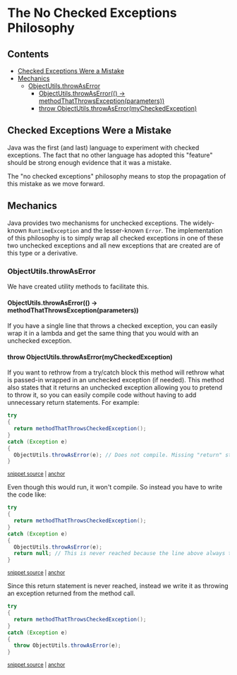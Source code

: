 <a id="top"></a>

# The No Checked Exceptions Philosophy

<!-- toc -->
## Contents

  * [Checked Exceptions Were a Mistake](#checked-exceptions-were-a-mistake)
  * [Mechanics](#mechanics)
    * [ObjectUtils.throwAsError](#objectutilsthrowaserror)
      * [ObjectUtils.throwAsError(() -> methodThatThrowsException(parameters))](#objectutilsthrowaserror---methodthatthrowsexceptionparameters)
      * [throw ObjectUtils.throwAsError(myCheckedException)](#throw-objectutilsthrowaserrormycheckedexception)<!-- endToc -->
    
## Checked Exceptions Were a Mistake
Java was the first (and last) language to experiment with checked exceptions. The fact that no other language has adopted this "feature" should be strong enough evidence that it was a mistake.

The "no checked exceptions" philosophy means to stop the propagation of this mistake as we move forward.

## Mechanics
Java provides two mechanisms for unchecked exceptions. The widely-known `RuntimeException` and the lesser-known `Error`. The implementation of this philosophy is to simply wrap all checked exceptions in one of these two unchecked exceptions and all new exceptions that are created are of this type or a derivative.

### ObjectUtils.throwAsError
We have created utility methods to facilitate this.

#### ObjectUtils.throwAsError(() -> methodThatThrowsException(parameters))
If you have a single line that throws a checked exception, you can easily wrap it in a lambda and get the same thing that you would with an unchecked exception.

#### throw ObjectUtils.throwAsError(myCheckedException)
If you want to rethrow from a try/catch block this method will rethrow what is passed-in wrapped in an unchecked exception (if needed). This method also states that it returns an unchecked exception allowing you to pretend to throw it, so you can easily compile code without having to add unnecessary return statements. For example:

<!-- snippet: throw_as_error_does_not_compile -->
<a id='snippet-throw_as_error_does_not_compile'></a>
```java
try
{
  return methodThatThrowsCheckedException();
}
catch (Exception e)
{
  ObjectUtils.throwAsError(e); // Does not compile. Missing "return" statement
}
```
<sup><a href='/approvaltests-util-tests/src/test/java/com/spun/util/ThrowAsErrorExamples.java#L16-L25' title='Snippet source file'>snippet source</a> | <a href='#snippet-throw_as_error_does_not_compile' title='Start of snippet'>anchor</a></sup>
<!-- endSnippet -->

Even though this would run, it won't compile. So instead you have to write the code like:

<!-- snippet: throw_as_error_with_return -->
<a id='snippet-throw_as_error_with_return'></a>
```java
try
{
  return methodThatThrowsCheckedException();
}
catch (Exception e)
{
  ObjectUtils.throwAsError(e);
  return null; // This is never reached because the line above always throws an exception
}
```
<sup><a href='/approvaltests-util-tests/src/test/java/com/spun/util/ThrowAsErrorExamples.java#L31-L41' title='Snippet source file'>snippet source</a> | <a href='#snippet-throw_as_error_with_return' title='Start of snippet'>anchor</a></sup>
<!-- endSnippet -->

Since this return statement is never reached, instead we write it as throwing an exception returned from the method call.

<!-- snippet: throw_as_error_with_throw -->
<a id='snippet-throw_as_error_with_throw'></a>
```java
try
{
  return methodThatThrowsCheckedException();
}
catch (Exception e)
{
  throw ObjectUtils.throwAsError(e);
}
```
<sup><a href='/approvaltests-util-tests/src/test/java/com/spun/util/ThrowAsErrorExamples.java#L46-L55' title='Snippet source file'>snippet source</a> | <a href='#snippet-throw_as_error_with_throw' title='Start of snippet'>anchor</a></sup>
<!-- endSnippet -->




